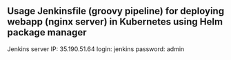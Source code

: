 ## Usage Jenkinsfile (groovy pipeline) for deploying webapp (nginx server) in Kubernetes using Helm package manager

Jenkins server IP: 35.190.51.64
login: jenkins
password: admin
